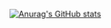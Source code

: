 [![Anurag's GitHub stats](https://github-readme-stats.vercel.app/api?username=marcosCapistrano)](https://github.com/anuraghazra/github-readme-stats)
